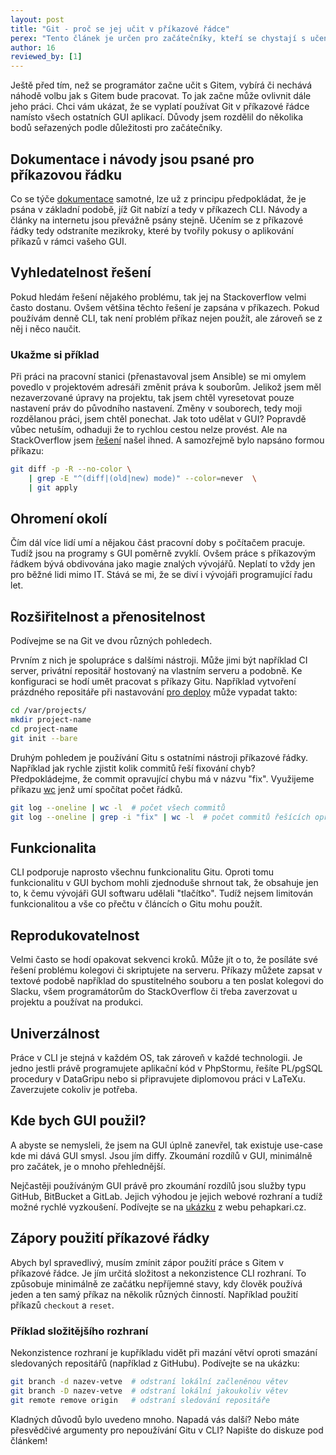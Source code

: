 ```yaml
---
layout: post
title: "Git - proč se jej učit v příkazové řádce"
perex: "Tento článek je určen pro začátečníky, kteří se chystají s učením verzovacího systému Git. Popisuji proč se vyplatí používat Git v příkazové řádce namísto v grafickém prostředí externích SW či IDE."
author: 16
reviewed_by: [1]
---
```


Ještě před tím, než se programátor začne učit s Gitem, vybírá či nechává náhodě volbu jak s Gitem bude pracovat. To jak začne může ovlivnit dále jeho práci. Chci vám ukázat, že se vyplatí používat Git v příkazové řádce namísto všech ostatních GUI aplikací. Důvody jsem rozdělil do několika bodů seřazených podle důležitosti pro začátečníky.

## Dokumentace i návody jsou psané pro příkazovou řádku
Co se týče [dokumentace](https://git-scm.com/doc) samotné, lze už z principu předpokládat, že je psána v základní podobě, jíž Git nabízí a tedy v příkazech CLI. Návody a články na internetu jsou převážně psány stejně. Učením se z příkazové řádky tedy odstraníte mezikroky, které by tvořily pokusy o aplikování příkazů v rámci vašeho GUI.

## Vyhledatelnost řešení
Pokud hledám řešení nějakého problému, tak jej na Stackoverflow velmi často dostanu. Ovšem většina těchto řešení je zapsána v příkazech. Pokud používám denně CLI, tak není problém příkaz nejen použít, ale zároveň se z něj i něco naučit.

### Ukažme si příklad
Při práci na pracovní stanici (přenastavoval jsem Ansible) se mi omylem povedlo v projektovém adresáři změnit práva k souborům. Jelikož jsem měl nezaverzované úpravy na projektu, tak jsem chtěl vyresetovat pouze nastavení práv do původního nastavení. Změny v souborech, tedy moji rozdělanou práci, jsem chtěl ponechat. Jak toto udělat v GUI? Popravdě vůbec netuším, odhaduji že to rychlou cestou nelze provést. Ale na StackOverflow jsem [řešení](http://stackoverflow.com/questions/2517339/how-to-recover-the-file-permissions-to-what-git-thinks-the-file-should-be) našel ihned. A samozřejmě bylo napsáno formou příkazu:

```bash
git diff -p -R --no-color \
    | grep -E "^(diff|(old|new) mode)" --color=never  \
    | git apply
```

## Ohromení okolí
Čím dál více lidí umí a nějakou část pracovní doby s počítačem pracuje. Tudíž jsou na programy s GUI poměrně zvyklí. Ovšem práce s příkazovým řádkem bývá obdivována jako magie znalých vývojářů. Neplatí to vždy jen pro běžné lidi mimo IT. Stává se mi, že se diví i vývojáři programující řadu let.

## Rozšiřitelnost a přenositelnost
Podívejme se na Git ve dvou různých pohledech.

Prvním z nich je spolupráce s dalšími nástroji. Může jimi být například CI server, privátní repositář hostovaný na vlastním serveru a podobně. Ke konfiguraci se hodí umět pracovat s příkazy Gitu. Například vytvoření prázdného repositáře při nastavování [pro deploy](https://www.zdrojak.cz/clanky/deploy-aplikace-pres-git/) může vypadat takto:

```bash
cd /var/projects/
mkdir project-name
cd project-name
git init --bare
```

Druhým pohledem je používání Gitu s ostatními nástroji příkazové řádky. Například jak rychle zjistit kolik commitů řeší fixování chyb? Předpokládejme, že commit opravující chybu má v názvu "fix". Využijeme příkazu [wc](https://cs.wikipedia.org/wiki/Wc_(Unix)) jenž umí spočítat počet řádků.

```bash
git log --oneline | wc -l  # počet všech commitů
git log --oneline | grep -i "fix" | wc -l  # počet commitů řešících opravy chyb
```

## Funkcionalita
CLI podporuje naprosto všechnu funkcionalitu Gitu. Oproti tomu funkcionalitu v GUI bychom mohli zjednoduše shrnout tak, že obsahuje jen to, k čemu vývojáři GUI softwaru udělali "tlačítko". Tudíž nejsem limitován funkcionalitou a vše co přečtu v článcích o Gitu mohu použít.

## Reprodukovatelnost
Velmi často se hodí opakovat sekvenci kroků. Může jít o to, že posíláte své řešení problému kolegovi či skriptujete na serveru. Příkazy můžete zapsat v textové podobě například do spustitelného souboru a ten poslat kolegovi do Slacku, všem programátorům do StackOverflow či třeba zaverzovat u projektu a používat na produkci.

## Univerzálnost
Práce v CLI je stejná v každém OS, tak zároveň v každé technologii. Je jedno jestli právě programujete aplikační kód v PhpStormu, řešíte PL/pgSQL procedury v DataGripu nebo si připravujete diplomovou práci v LaTeXu. Zaverzujete cokoliv je potřeba.

## Kde bych GUI použil?
A abyste se nemysleli, že jsem na GUI úplně zanevřel, tak existuje use-case kde mi dává GUI smysl. Jsou jím diffy. Zkoumání rozdílů v GUI, minimálně pro začátek, je o mnoho přehlednější.

Nejčastěji používáným GUI právě pro zkoumání rozdílů jsou služby typu GitHub, BitBucket a GitLab. Jejich výhodou je jejich webové rozhraní a tudíž možné rychlé vyzkoušení. Podívejte se na [ukázku](https://github.com/pehapkari/pehapkari.cz/commit/3ff82cc7eabe4e96bb54a92858e21d0f1af9f8fb?diff=split) z webu pehapkari.cz.

## Zápory použití příkazové řádky
Abych byl spravedlivý, musím zmínit zápor použití práce s Gitem v příkazové řádce. Je jím určitá složitost a nekonzistence CLI rozhraní. To způsobuje minimálně ze začátku nepříjemné stavy, kdy člověk používá jeden a ten samý příkaz na několik různých činností. Například použití příkazů `checkout` a `reset`.

### Příklad složitějšího rozhraní
Nekonzistence rozhraní je kupříkladu vidět při mazání větví oproti smazání sledovaných repositářů (například z GitHubu). Podívejte se na ukázku:

```bash
git branch -d nazev-vetve  # odstraní lokální začleněnou větev
git branch -D nazev-vetve  # odstraní lokální jakoukoliv větev
git remote remove origin   # odstraní sledování repositáře
```


Kladných důvodů bylo uvedeno mnoho. Napadá vás další? Nebo máte přesvědčivé argumenty pro nepoužívání Gitu v CLI? Napište do diskuze pod článkem!

